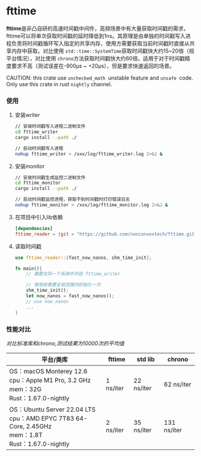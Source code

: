 # fttime

**fttime**是非凸自研的高速时间戳中间件，高频场景中有大量获取时间戳的需求，fttime可以将单次获取时间戳的延时降低到1ns。其原理是由单独的时间戳写入进程负责将时间戳循环写入指定的共享内存，使用方需要获取当前时间戳时直接从共享内存中获取，对比使用 `std::time::SystemTime`获取时间戳快大约15~20倍（视平台情况），对比使用 `chrono`方法获取时间戳快大约60倍，适用于对于时间戳精度要求不高（测试误差在-900μs ~ +20μs），但是要求快速返回的场景。

CAUTION: this crate use `unchecked_math `unstable feature and `unsafe `code. Only use this crate in rust `nightly` channel.

### 使用

1. 安装writer

   ```bash
   // 安装时间戳写入进程二进制文件
   cd fttime_writer
   cargo install --path ./

   // 启动时间戳写入进程
   nohup fttime_writer > /xxx/log/fttime_writer.log 2>&1 & 

   ```
2. 安装monitor

   ```bash
   // 安装时间戳生成监控二进制文件
   cd fttime_monitor
   cargo install --path ./

   // 启动时间戳监控进程，获取不到时间戳时打印错误日志
   nohup fttime_monitor > /xxx/log/fttime_monitor.log 2>&1 & 

   ```
3. 在项目中引入lib依赖

   ```toml
   [dependencies]
   fttime_reader = {git = "https://github.com/nonconvextech/fttime.git", tag="v0.1.0"}
   ```
4. 读取时间戳

   ```rust
   use fttime_reader::{fast_now_nanos, shm_time_init};

   fn main(){
       // 需要在同一个系统中开启 fttime_writer

       // 使用前需要全局范围内初始化一次
       shm_time_init(); 
       let now_nanos = fast_now_nanos();
       // use now_nanos
       ...
   }
   ```

### 性能对比

_对比标准库和chrono,测试结果为10000次的平均值_

| 平台/类库                                                                                                     | fttime    | std lib    | chrono      |
| ------------------------------------------------------------------------------------------------------------- | --------- | ---------- | ----------- |
| OS：macOS Monterey 12.6<br />cpu：Apple M1 Pro, 3.2 GHz<br />mem：32G<br />Rust：1.67.0-nightly               | 1 ns/iter | 22 ns/iter | 62 ns/iter  |
| OS：Ubuntu Server 22.04 LTS<br />cpu：AMD EPYC 7T83 64-Core, 2.45GHz<br />mem：1.8T<br />Rust：1.67.0-nightly | 2 ns/iter | 35 ns/iter | 131 ns/iter |
